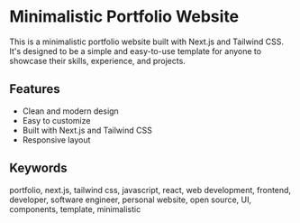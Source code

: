 # Minimalistic Portfolio Website

This is a minimalistic portfolio website built with Next.js and Tailwind CSS. It's designed to be a simple and easy-to-use template for anyone to showcase their skills, experience, and projects.

## Features

*   Clean and modern design
*   Easy to customize
*   Built with Next.js and Tailwind CSS
*   Responsive layout

## Keywords

portfolio, next.js, tailwind css, javascript, react, web development, frontend, developer, software engineer, personal website, open source, UI, components, template, minimalistic
